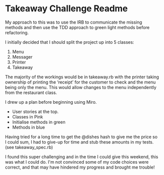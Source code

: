 # Takeaway Challenge Readme

My approach to this was to use the IRB to communicate the missing methods and then use the TDD approach to green light methods before refactoring. 

I initially decided that I should split the project up into 5 classes: 

1. Menu
2. Messager
3. Printer
4. Takeaway

The majority of the workings would be in takeaway.rb with the printer taking ownership of printing the ‘receipt’ for the customer to check and the menu being only the menu. This would allow changes to the menu independently from the restaurant class. 

I drew up a plan before beginning using Miro. 

* User stories at the top.
* Classes in Pink
* Initialise methods in green
* Methods in blue

Having tried for a long time to get the @dishes hash to give me the price so I could sum, I had to give-up for time and stub these amounts in my tests. (see takeaway_spec.rb)

I found this super challenging and in the time I could give this weekend, this was what I could do. I'm not convinced some of my code choices were correct, and that may have hindered my progress and brought me trouble! 

